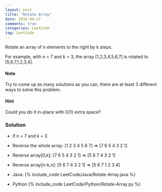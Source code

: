 ```yaml
---
layout: post
title: "Rotate Array"
date: 2016-04-27
comments: true
categories: LeetCode
tag: LeetCode
---
```


Rotate an array of n elements to the right by k steps.

For example, with n = 7 and k = 3, the array [1,2,3,4,5,6,7] is rotated to [5,6,7,1,2,3,4].

#### Note
Try to come up as many solutions as you can, there are at least 3 different ways to solve this problem.

#### Hint
Could you do it in-place with O(1) extra space?

<!--more-->

### Solution
* if n = 7 and k = 3
* Reverse the whole array: [1 2 3 4 5 6 7] => [7 6 5 4 3 2 1]
* Reverse array[0,k]: [7 6 5 4 3 2 1] => [5 6 7 4 3 2 1]
* Reverse array[n-k,n]: [5 6 7 4 3 2 1] => [5 6 7 1 2 3 4]

* Java:
{% include_code LeetCode/Java/Rotate-Array.java %}

* Python
{% include_code LeetCode/Python/Rotate-Array.py %}
